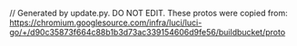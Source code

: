 // Generated by update.py. DO NOT EDIT.
These protos were copied from:
https://chromium.googlesource.com/infra/luci/luci-go/+/d90c35873f664c88b1b3d73ac339154606d9fe56/buildbucket/proto
